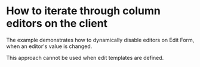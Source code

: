 # How to iterate through column editors on the client


<p>The example demonstrates how to dynamically disable editors on Edit Form, when an editor's value is changed. </p><p>This approach cannot be used when edit templates are defined.</p>

<br/>


